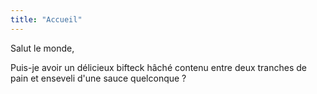 ```yaml
---
title: "Accueil"
---
```

Salut le monde,

Puis-je avoir un délicieux bifteck hâché contenu entre deux tranches de pain et enseveli d'une sauce quelconque ?  